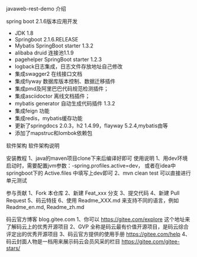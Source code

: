 javaweb-rest-demo
介绍

spring boot 2.1.6版本应用开发
* JDK 1.8
* Springboot 2.1.6.RELEASE
* Mybatis SpringBoot starter 1.3.2
* alibaba druid 连接池1.1.9
* pagehelper SpringBoot starter 1.2.3
* logback日志集成，日志文件存放地址自己修改
* 集成swagger2 在线接口文档
* 集成flyway 数据库版本控制、数据迁移插件
* 集成pmd及阿里巴巴代码规范检测插件；
* 集成asciidoctor 离线文档插件；
* mybatis generator 自动生成代码插件 1.3.2
* 集成feign 功能
* 集成redis，mybatis缓存功能
* 更新了springdocs 2.0.3，h2 1.4.99，flayway 5.2.4,mybatis由等
* 添加了mapstruc和lombok依赖包

软件架构
软件架构说明

安装教程
1、java的maven项目clone下来后编译好即可
使用说明
1、用dev环境启动时，需要配置jvm参数：-spring.profiles.active=dev， 
   或者在idea中springboot下的 Active.files 中填写上dev即可
2、mvn clean test 可以直接进行单元测试

参与贡献
1、Fork 本仓库
2、新建 Feat_xxx 分支
3、提交代码
4、新建 Pull Request
5、码云特技
6、使用 Readme_XXX.md 来支持不同的语言，例如 Readme_en.md, Readme_zh.md

码云官方博客 blog.gitee.com
1、你可以 https://gitee.com/explore 这个地址来了解码云上的优秀开源项目
2、GVP 全称是码云最有价值开源项目，是码云综合评定出的优秀开源项目
3、码云官方提供的使用手册 https://gitee.com/help
4、码云封面人物是一档用来展示码云会员风采的栏目 https://gitee.com/gitee-stars/